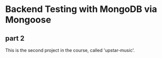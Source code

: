 # Backend Testing with MongoDB via Mongoose

## part 2

This is the second project in the course, called 'upstar-music'.